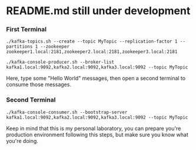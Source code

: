 # README.md still under development

### First Terminal
```console
./kafka-topics.sh --create --topic MyTopic --replication-factor 1 --partitions 1 --zookeeper zookeeper1.local:2181,zookeeper2.local:2181,zookeeper3.local:2181  

./kafka-console-producer.sh --broker-list kafka1.local:9092,kafka2.local:9092,kafka3.local:9092 --topic MyTopic
```
Here, type some "Hello World" messages, then open a second terminal to consume those messages.


### Second Terminal
```console
./kafka-console-consumer.sh --bootstrap-server kafka1.local:9092,kafka2.local:9092,kafka3.local:9092 --topic MyTopic
```

Keep in mind that this is my personal laboratory, you can prepare you're production environment following this steps, but make sure you know what you're doing.
